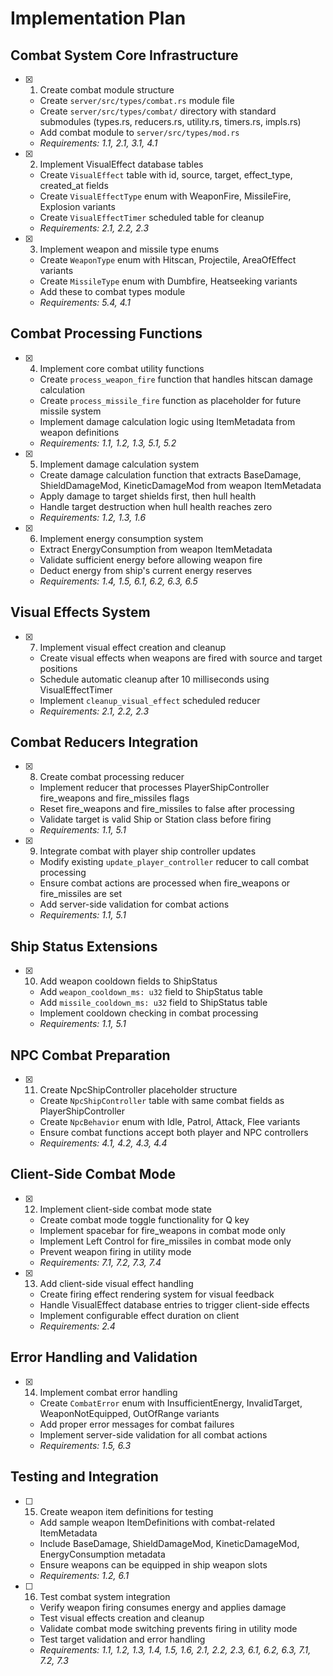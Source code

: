 # Implementation Plan

## Combat System Core Infrastructure

- [x] 1. Create combat module structure

  - Create `server/src/types/combat.rs` module file
  - Create `server/src/types/combat/` directory with standard submodules (types.rs, reducers.rs, utility.rs, timers.rs, impls.rs)
  - Add combat module to `server/src/types/mod.rs`
  - _Requirements: 1.1, 2.1, 3.1, 4.1_

- [x] 2. Implement VisualEffect database tables

  - Create `VisualEffect` table with id, source, target, effect_type, created_at fields
  - Create `VisualEffectType` enum with WeaponFire, MissileFire, Explosion variants
  - Create `VisualEffectTimer` scheduled table for cleanup
  - _Requirements: 2.1, 2.2, 2.3_

- [x] 3. Implement weapon and missile type enums

  - Create `WeaponType` enum with Hitscan, Projectile, AreaOfEffect variants
  - Create `MissileType` enum with Dumbfire, Heatseeking variants
  - Add these to combat types module
  - _Requirements: 5.4, 4.1_

## Combat Processing Functions

- [x] 4. Implement core combat utility functions

  - Create `process_weapon_fire` function that handles hitscan damage calculation
  - Create `process_missile_fire` function as placeholder for future missile system
  - Implement damage calculation logic using ItemMetadata from weapon definitions
  - _Requirements: 1.1, 1.2, 1.3, 5.1, 5.2_

- [x] 5. Implement damage calculation system

  - Create damage calculation function that extracts BaseDamage, ShieldDamageMod, KineticDamageMod from weapon ItemMetadata
  - Apply damage to target shields first, then hull health
  - Handle target destruction when hull health reaches zero
  - _Requirements: 1.2, 1.3, 1.6_

- [x] 6. Implement energy consumption system

  - Extract EnergyConsumption from weapon ItemMetadata
  - Validate sufficient energy before allowing weapon fire
  - Deduct energy from ship's current energy reserves
  - _Requirements: 1.4, 1.5, 6.1, 6.2, 6.3, 6.5_

## Visual Effects System

- [x] 7. Implement visual effect creation and cleanup

  - Create visual effects when weapons are fired with source and target positions
  - Schedule automatic cleanup after 10 milliseconds using VisualEffectTimer
  - Implement `cleanup_visual_effect` scheduled reducer
  - _Requirements: 2.1, 2.2, 2.3_

## Combat Reducers Integration

- [x] 8. Create combat processing reducer

  - Implement reducer that processes PlayerShipController fire_weapons and fire_missiles flags
  - Reset fire_weapons and fire_missiles to false after processing
  - Validate target is valid Ship or Station class before firing
  - _Requirements: 1.1, 5.1_

- [x] 9. Integrate combat with player ship controller updates
  - Modify existing `update_player_controller` reducer to call combat processing
  - Ensure combat actions are processed when fire_weapons or fire_missiles are set
  - Add server-side validation for combat actions
  - _Requirements: 1.1, 5.1_

## Ship Status Extensions

- [x] 10. Add weapon cooldown fields to ShipStatus

  - Add `weapon_cooldown_ms: u32` field to ShipStatus table
  - Add `missile_cooldown_ms: u32` field to ShipStatus table
  - Implement cooldown checking in combat processing
  - _Requirements: 1.1, 5.1_

## NPC Combat Preparation

- [x] 11. Create NpcShipController placeholder structure

  - Create `NpcShipController` table with same combat fields as PlayerShipController
  - Create `NpcBehavior` enum with Idle, Patrol, Attack, Flee variants
  - Ensure combat functions accept both player and NPC controllers
  - _Requirements: 4.1, 4.2, 4.3, 4.4_

## Client-Side Combat Mode

- [x] 12. Implement client-side combat mode state

  - Create combat mode toggle functionality for Q key
  - Implement spacebar for fire_weapons in combat mode only
  - Implement Left Control for fire_missiles in combat mode only
  - Prevent weapon firing in utility mode
  - _Requirements: 7.1, 7.2, 7.3, 7.4_

- [x] 13. Add client-side visual effect handling

  - Create firing effect rendering system for visual feedback
  - Handle VisualEffect database entries to trigger client-side effects
  - Implement configurable effect duration on client
  - _Requirements: 2.4_

## Error Handling and Validation

- [x] 14. Implement combat error handling

  - Create `CombatError` enum with InsufficientEnergy, InvalidTarget, WeaponNotEquipped, OutOfRange variants
  - Add proper error messages for combat failures
  - Implement server-side validation for all combat actions
  - _Requirements: 1.5, 6.3_

## Testing and Integration

- [ ] 15. Create weapon item definitions for testing

  - Add sample weapon ItemDefinitions with combat-related ItemMetadata
  - Include BaseDamage, ShieldDamageMod, KineticDamageMod, EnergyConsumption metadata
  - Ensure weapons can be equipped in ship weapon slots
  - _Requirements: 1.2, 6.1_

- [ ] 16. Test combat system integration
  - Verify weapon firing consumes energy and applies damage
  - Test visual effects creation and cleanup
  - Validate combat mode switching prevents firing in utility mode
  - Test target validation and error handling
  - _Requirements: 1.1, 1.2, 1.3, 1.4, 1.5, 1.6, 2.1, 2.2, 2.3, 6.1, 6.2, 6.3, 7.1, 7.2, 7.3_
